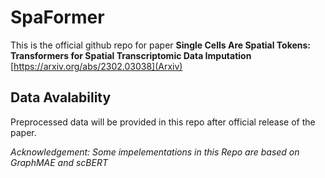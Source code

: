 # SpaFormer
This is the official github repo for paper **Single Cells Are Spatial Tokens: Transformers for Spatial Transcriptomic Data Imputation** [https://arxiv.org/abs/2302.03038](Arxiv)

## Data Avalability
Preprocessed data will be provided in this repo after official release of the paper.

*Acknowledgement: Some impelementations in this Repo are based on GraphMAE and scBERT*
